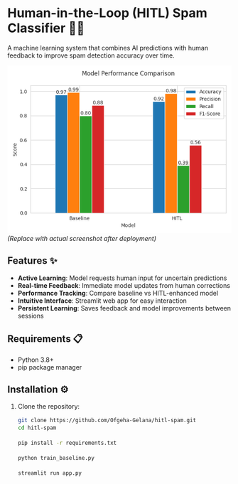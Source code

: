 # Human-in-the-Loop (HITL) Spam Classifier 🚀📧

A machine learning system that combines AI predictions with human feedback to improve spam detection accuracy over time.

![Demo Screenshot](https://github.com/Ofgeha-Gelana/hitl-spam/blob/main/results/metrics_comparison.png) 
*(Replace with actual screenshot after deployment)*

## Features ✨

- **Active Learning**: Model requests human input for uncertain predictions
- **Real-time Feedback**: Immediate model updates from human corrections
- **Performance Tracking**: Compare baseline vs HITL-enhanced model
- **Intuitive Interface**: Streamlit web app for easy interaction
- **Persistent Learning**: Saves feedback and model improvements between sessions

## Requirements 📋

- Python 3.8+
- pip package manager

## Installation ⚙️

1. Clone the repository:
   ```bash
   git clone https://github.com/Ofgeha-Gelana/hitl-spam.git
   cd hitl-spam

   pip install -r requirements.txt

   python train_baseline.py

   streamlit run app.py